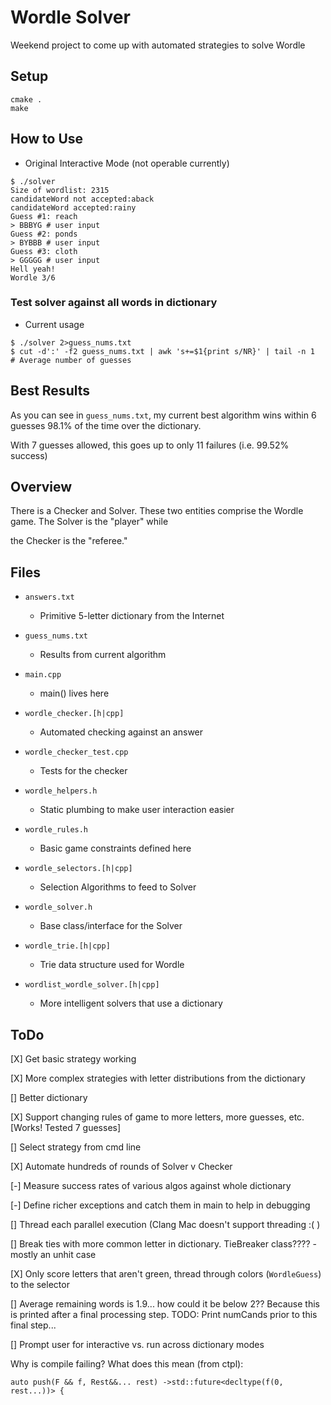 # Wordle Solver

Weekend project to come up with automated strategies to solve Wordle

## Setup
```
cmake .
make
```

## How to Use

- Original Interactive Mode (not operable currently)
```
$ ./solver
Size of wordlist: 2315
candidateWord not accepted:aback
candidateWord accepted:rainy
Guess #1: reach
> BBBYG # user input
Guess #2: ponds
> BYBBB # user input
Guess #3: cloth
> GGGGG # user input
Hell yeah!
Wordle 3/6
```

### Test solver against all words in dictionary

- Current usage
```
$ ./solver 2>guess_nums.txt
$ cut -d':' -f2 guess_nums.txt | awk 's+=$1{print s/NR}' | tail -n 1   # Average number of guesses
```

## Best Results

As you can see in `guess_nums.txt`, my current best algorithm wins within 6 guesses 98.1% of the time over the dictionary.

With 7 guesses allowed, this goes up to only 11 failures (i.e. 99.52% success)

## Overview

There is a Checker and Solver. These two entities comprise the Wordle game. The Solver is the "player" while

the Checker is the "referee."


## Files

- `answers.txt`

  - Primitive 5-letter dictionary from the Internet

- `guess_nums.txt`

  - Results from current algorithm

- `main.cpp`

  - main() lives here

- `wordle_checker.[h|cpp]`

  - Automated checking against an answer

- `wordle_checker_test.cpp`

  - Tests for the checker

- `wordle_helpers.h`

  - Static plumbing to make user interaction easier

- `wordle_rules.h`

  - Basic game constraints defined here

- `wordle_selectors.[h|cpp]`

  - Selection Algorithms to feed to Solver

- `wordle_solver.h`

  - Base class/interface for the Solver

- `wordle_trie.[h|cpp]`

  - Trie data structure used for Wordle

- `wordlist_wordle_solver.[h|cpp]`

  - More intelligent solvers that use a dictionary


## ToDo

[X] Get basic strategy working

[X] More complex strategies with letter distributions from the dictionary

[] Better dictionary

[X] Support changing rules of game to more letters, more guesses, etc. [Works! Tested 7 guesses]

[] Select strategy from cmd line

[X] Automate hundreds of rounds of Solver v Checker

[-] Measure success rates of various algos against whole dictionary

[-] Define richer exceptions and catch them in main to help in debugging

[] Thread each parallel execution (Clang Mac doesn't support threading :( )

[] Break ties with more common letter in dictionary. TieBreaker class???? - mostly an unhit case

[X] Only score letters that aren't green, thread through colors (`WordleGuess`) to the selector

[] Average remaining words is 1.9... how could it be below 2?? Because this is printed after a final processing step. TODO: Print numCands prior to this final step...

[] Prompt user for interactive vs. run across dictionary modes

Why is compile failing?
What does this mean (from ctpl):
```
auto push(F && f, Rest&&... rest) ->std::future<decltype(f(0, rest...))> {
```
